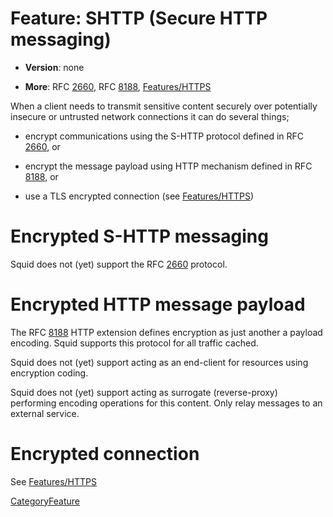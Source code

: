 # Feature: SHTTP (Secure HTTP messaging)

  - **Version**: none

  - **More**: RFC [2660](https://tools.ietf.org/rfc/rfc2660#), RFC
    [8188](https://tools.ietf.org/rfc/rfc8188#),
    [Features/HTTPS](https://wiki.squid-cache.org/action/show/Features/SHTTP/Features/HTTPS#)

When a client needs to transmit sensitive content securely over
potentially insecure or untrusted network connections it can do several
things;

  - encrypt communications using the S-HTTP protocol defined in RFC
    [2660](https://tools.ietf.org/rfc/rfc2660#), or

  - encrypt the message payload using HTTP mechanism defined in RFC
    [8188](https://tools.ietf.org/rfc/rfc8188#), or

  - use a TLS encrypted connection (see
    [Features/HTTPS](https://wiki.squid-cache.org/action/show/Features/SHTTP/Features/HTTPS#))

# Encrypted S-HTTP messaging

Squid does not (yet) support the RFC
[2660](https://tools.ietf.org/rfc/rfc2660#) protocol.

# Encrypted HTTP message payload

The RFC [8188](https://tools.ietf.org/rfc/rfc8188#) HTTP extension
defines encryption as just another a payload encoding. Squid supports
this protocol for all traffic cached.

Squid does not (yet) support acting as an end-client for resources using
encryption coding.

Squid does not (yet) support acting as surrogate (reverse-proxy)
performing encoding operations for this content. Only relay messages to
an external service.

# Encrypted connection

See
[Features/HTTPS](https://wiki.squid-cache.org/action/show/Features/SHTTP/Features/HTTPS#)

[CategoryFeature](https://wiki.squid-cache.org/action/show/Features/SHTTP/CategoryFeature#)
